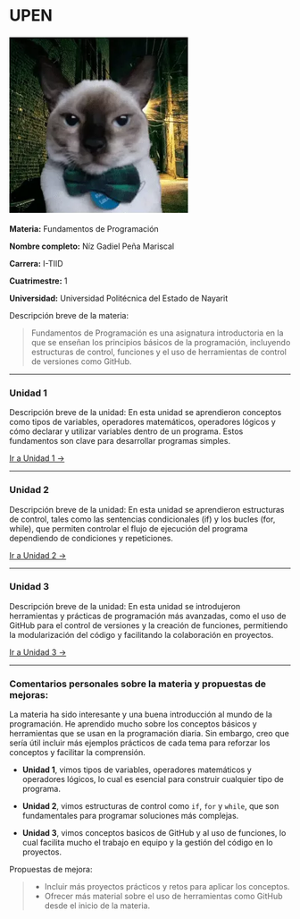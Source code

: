 # UPEN

<img src="img/gato-baboso.png">

**Materia:** Fundamentos de Programación

**Nombre completo:** Níz Gadiel Peña Mariscal

**Carrera:** I-TIID

**Cuatrimestre:** 1

**Universidad:** Universidad Politécnica del Estado de Nayarit

Descripción breve de la materia:
  > Fundamentos de Programación es una asignatura introductoria en la que se enseñan los principios básicos de la programación, incluyendo estructuras de control, funciones y el uso de herramientas de control de versiones como GitHub.

---

### Unidad 1

Descripción breve de la unidad:
En esta unidad se aprendieron conceptos como tipos de variables, operadores matemáticos, operadores lógicos y cómo declarar y utilizar variables dentro de un programa. Estos fundamentos son clave para desarrollar programas simples.

[Ir a Unidad 1 ->](https://github.com/NizDeveloper/upen/tree/master/cuatrimestre-1/unidad-1)

---

### Unidad 2

Descripción breve de la unidad:
En esta unidad se aprendieron estructuras de control, tales como las sentencias condicionales (if) y los bucles (for, while), que permiten controlar el flujo de ejecución del programa dependiendo de condiciones y repeticiones.

[Ir a Unidad 2 ->](https://github.com/NizDeveloper/upen/tree/master/cuatrimestre-1/unidad-2)

---

### Unidad 3

Descripción breve de la unidad:
En esta unidad se introdujeron herramientas y prácticas de programación más avanzadas, como el uso de GitHub para el control de versiones y la creación de funciones, permitiendo la modularización del código y facilitando la colaboración en proyectos.

[Ir a Unidad 3 ->](https://github.com/NizDeveloper/upen/tree/master/cuatrimestre-1/unidad-3)

---

### Comentarios personales sobre la materia y propuestas de mejoras:

La materia ha sido interesante y una buena introducción al mundo de la programación. He aprendido mucho sobre los conceptos básicos y herramientas que se usan en la programación diaria. Sin embargo, creo que sería útil incluir más ejemplos prácticos de cada tema para reforzar los conceptos y facilitar la comprensión.

 - **Unidad 1**, vimos tipos de variables, operadores matemáticos y operadores lógicos, lo cual es esencial para construir cualquier tipo de programa.

 - **Unidad 2**, vimos estructuras de control como `if`, `for` y `while`, que son fundamentales para programar soluciones más complejas.

 - **Unidad 3**, vimos conceptos basicos de GitHub y al uso de funciones, lo cual facilita mucho el trabajo en equipo y la gestión del código en lo proyectos.

Propuestas de mejora:
> - Incluir más proyectos prácticos y retos para aplicar los conceptos.
> - Ofrecer más material sobre el uso de herramientas como GitHub desde el inicio de la materia.
